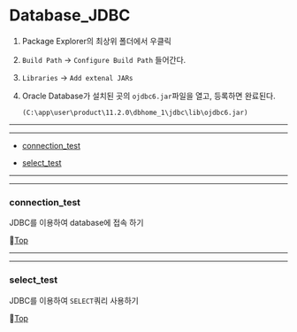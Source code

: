 # Database_JDBC

1. Package Explorer의 최상위 폴더에서 우클릭

1. ``Build Path`` -> ``Configure Build Path`` 들어간다.

1. ``Libraries`` -> ``Add extenal JARs``

1. Oracle Database가 설치된 곳의 ``ojdbc6.jar``파일을 열고, 등록하면 완료된다.

	``(C:\app\user\product\11.2.0\dbhome_1\jdbc\lib\ojdbc6.jar)``
	
---
---

* [connection_test](#connection_test)


* [select_test](#select_test)

---
---

### connection_test

JDBC를 이용하여 database에 접속 하기

:camel:[Top](#database_jdbc)

---
---

### select_test

JDBC를 이용하여 ``SELECT``쿼리 사용하기

:camel:[Top](#database_jdbc)